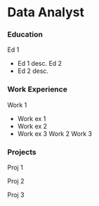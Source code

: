 # Data Analyst

### Education
Ed 1
- Ed 1 desc.
Ed 2
- Ed 2 desc.

### Work Experience
Work 1
- Work ex 1
- Work ex 2
- Work ex 3
Work 2
Work 3

### Projects
Proj 1

Proj 2

Proj 3
